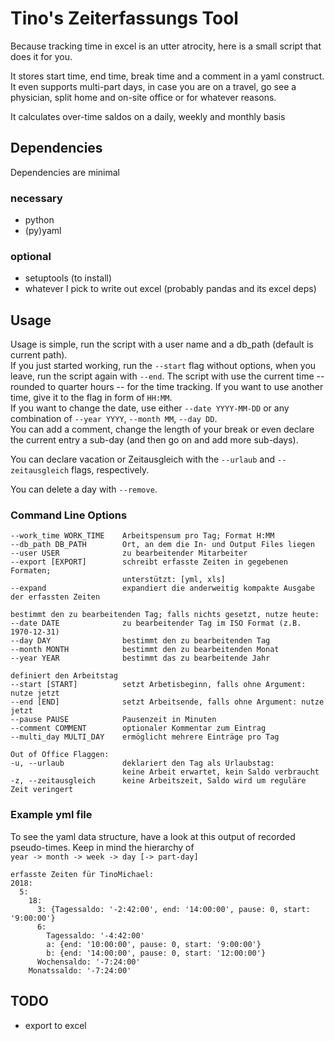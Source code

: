 # Tino's Zeiterfassungs Tool

Because tracking time in excel is an utter atrocity, here is a small script that does it
for you.

It stores start time, end time, break time and a comment in a yaml construct.
It even supports multi-part days, in case you are on a travel, go see a physician, split
home and on-site office or for whatever reasons.

It calculates over-time saldos on a daily, weekly and monthly basis

## Dependencies
Dependencies are minimal

### necessary
- python
- (py)yaml

### optional
- setuptools (to install)
- whatever I pick to write out excel
(probably pandas and its excel deps)


## Usage
Usage is simple, run the script with a user name and a db_path (default is current path).  
If you just started working, run the `--start` flag without options, when you leave,
run the script again with `--end`. The script with use the current time -- rounded to
quarter hours -- for the time tracking. If you want to use another time, give it to the
flag in form of `HH:MM`.  
If you want to change the date, use either `--date YYYY-MM-DD` or any combination of
`--year YYYY`, `--month MM`, `--day DD`.  
You can add a comment, change the length of your break or even declare the current entry
a sub-day (and then go on and add more sub-days).

You can declare vacation or Zeitausgleich with the `--urlaub` and `--zeitausgleich`
flags, respectively.

You can delete a day with `--remove`.

### Command Line Options
```
--work_time WORK_TIME    Arbeitspensum pro Tag; Format H:MM
--db_path DB_PATH        Ort, an dem die In- und Output Files liegen
--user USER              zu bearbeitender Mitarbeiter
--export [EXPORT]        schreibt erfasste Zeiten in gegebenen Formaten;
                         unterstützt: [yml, xls]
--expand                 expandiert die anderweitig kompakte Ausgabe der erfassten Zeiten

bestimmt den zu bearbeitenden Tag; falls nichts gesetzt, nutze heute:
--date DATE              zu bearbeitender Tag im ISO Format (z.B. 1970-12-31)
--day DAY                bestimmt den zu bearbeitenden Tag
--month MONTH            bestimmt den zu bearbeitenden Monat
--year YEAR              bestimmt das zu bearbeitende Jahr

definiert den Arbeitstag
--start [START]          setzt Arbetisbeginn, falls ohne Argument: nutze jetzt
--end [END]              setzt Arbeitsende, falls ohne Argument: nutze jetzt
--pause PAUSE            Pausenzeit in Minuten
--comment COMMENT        optionaler Kommentar zum Eintrag
--multi_day MULTI_DAY    ermöglicht mehrere Einträge pro Tag

Out of Office Flaggen:
-u, --urlaub             deklariert den Tag als Urlaubstag:
                         keine Arbeit erwartet, kein Saldo verbraucht
-z, --zeitausgleich      keine Arbeitszeit, Saldo wird um reguläre Zeit veringert
```


### Example yml file
To see the yaml data structure, have a look at this output of recorded pseudo-times.
Keep in mind the hierarchy of  
`year -> month -> week -> day [-> part-day]`
```
erfasste Zeiten für TinoMichael:
2018:
  5:
    18:
      3: {Tagessaldo: '-2:42:00', end: '14:00:00', pause: 0, start: '9:00:00'}
      6:
        Tagessaldo: '-4:42:00'
        a: {end: '10:00:00', pause: 0, start: '9:00:00'}
        b: {end: '14:00:00', pause: 0, start: '12:00:00'}
      Wochensaldo: '-7:24:00'
    Monatssaldo: '-7:24:00'
```


## TODO
- export to excel
